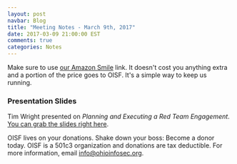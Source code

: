 ```yaml
---
layout: post
navbar: Blog
title: "Meeting Notes - March 9th, 2017"
date: 2017-03-09 21:00:00 EST
comments: true
categories: Notes
---
```


Make sure to use [our Amazon Smile](https://smile.amazon.com/ch/26-1330537)
link. It doesn't cost you anything extra and a portion of the price goes to
OISF. It's a simple way to keep us running.

### Presentation Slides

Tim Wright presented on _Planning and Executing a Red Team Engagement_. [You can grab the slides right here](/files/20170309-Planning_and_Executing_a_Red_Team_Engagement-Timothy_Wright.pdf).

OISF lives on your donations. Shake down your boss: Become a donor today. OISF
is a 501c3 organization and donations are tax deductible. For more information,
email [info@ohioinfosec.org](mailto:info@ohioinfosec.org).
